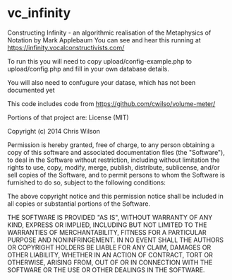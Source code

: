 # vc_infinity
Constructing Infinity - an algorithmic realisation of the Metaphysics of Notation by Mark Applebaum
You can see and hear this running at https://infinity.vocalconstructivists.com/

To run this you will need to copy upload/config-example.php to upload/config.php and fill in your own database details.

You will also need to confugure your datase, which has not been documented yet


This code includes code from https://github.com/cwilso/volume-meter/

Portions of that project are:
License (MIT)

Copyright (c) 2014 Chris Wilson

Permission is hereby granted, free of charge, to any person obtaining a copy of this software and associated documentation files (the "Software"), to deal in the Software without restriction, including without limitation the rights to use, copy, modify, merge, publish, distribute, sublicense, and/or sell copies of the Software, and to permit persons to whom the Software is furnished to do so, subject to the following conditions:

The above copyright notice and this permission notice shall be included in all copies or substantial portions of the Software.

THE SOFTWARE IS PROVIDED "AS IS", WITHOUT WARRANTY OF ANY KIND, EXPRESS OR IMPLIED, INCLUDING BUT NOT LIMITED TO THE WARRANTIES OF MERCHANTABILITY, FITNESS FOR A PARTICULAR PURPOSE AND NONINFRINGEMENT. IN NO EVENT SHALL THE AUTHORS OR COPYRIGHT HOLDERS BE LIABLE FOR ANY CLAIM, DAMAGES OR OTHER LIABILITY, WHETHER IN AN ACTION OF CONTRACT, TORT OR OTHERWISE, ARISING FROM, OUT OF OR IN CONNECTION WITH THE SOFTWARE OR THE USE OR OTHER DEALINGS IN THE SOFTWARE.
